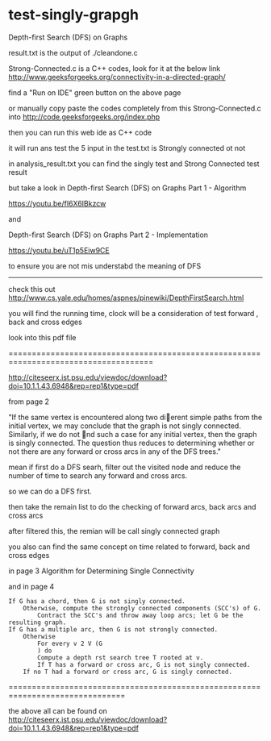 # test-singly-grapgh
Depth-first Search (DFS) on Graphs

result.txt is the output of ./cleandone.c

Strong-Connected.c is a C++ codes, look for it at the below link
http://www.geeksforgeeks.org/connectivity-in-a-directed-graph/

find a "Run on IDE" green button on the above page

or manually  copy paste the codes completely from this Strong-Connected.c
into http://code.geeksforgeeks.org/index.php

then you can run this web ide as C++ code

it will run ans test the 5 input in the test.txt is Strongly connected ot not

in analysis_result.txt you can find the singly test and Strong Connected test result

but take a look in Depth-first Search (DFS) on Graphs Part 1 - Algorithm

https://youtu.be/fI6X6IBkzcw

and 

Depth-first Search (DFS) on Graphs Part 2 - Implementation

https://youtu.be/uT1p5Eiw9CE

to ensure you are not mis understabd the meaning of DFS

-------------------------------------------------------------------
check this out http://www.cs.yale.edu/homes/aspnes/pinewiki/DepthFirstSearch.html

you will find the running time, clock will be a consideration of test forward , back and cross edges

look into this pdf file

=====================================================================================

http://citeseerx.ist.psu.edu/viewdoc/download?doi=10.1.1.43.6948&rep=rep1&type=pdf


from page 2 

"If the same vertex is encountered along two dierent simple paths from the initial vertex, we
may conclude that the graph is not singly connected. Similarly, if we do not nd such a
case for any initial vertex, then the graph is singly connected. The question thus reduces
to determining whether or not there are any forward or cross arcs in any of the DFS trees."

mean if first do a DFS searh, filter out the visited node and reduce the number of time to search any forward and cross arcs.

so we can do a DFS first.

then take the remain list to do the  checking of forward arcs, back arcs and cross arcs

after filtered this, the remian will be call singly connected graph

you also can find the same concept on time related to forward, back and cross edges

in page 3 Algorithm for Determining Single Connectivity

and in page 4 

	If G has a chord, then G is not singly connected.
		Otherwise, compute the strongly connected components (SCC's) of G.
			Contract the SCC's and throw away loop arcs; let G be the resulting graph.
	If G has a multiple arc, then G is not strongly connected.
		Otherwise
			For every v 2 V (G
			) do
			Compute a depth rst search tree T rooted at v.
			If T has a forward or cross arc, G is not singly connected.
		If no T had a forward or cross arc, G is singly connected.

===============================================================================

the above all can be found on http://citeseerx.ist.psu.edu/viewdoc/download?doi=10.1.1.43.6948&rep=rep1&type=pdf

